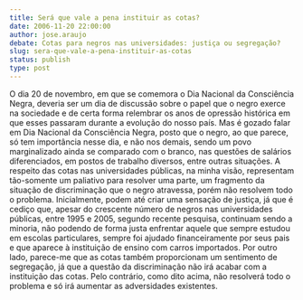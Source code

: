 ```yaml
---
title: Será que vale a pena instituir as cotas?
date: 2006-11-20 22:00:00
author: jose.araujo
debate: Cotas para negros nas universidades: justiça ou segregação? 
slug: sera-que-vale-a-pena-instituir-as-cotas
status: publish 
type: post
---
```


O dia 20 de novembro, em que se comemora o Dia Nacional da Consciência Negra, deveria ser um dia de discussão sobre o papel que o negro exerce na sociedade e de certa forma relembrar os anos de opressão histórica em que esses passaram durante a evolução do nosso país. Mas é gozado falar em Dia Nacional da Consciência Negra, posto que o negro, ao que parece, só tem importância nesse dia, e não nos demais, sendo um povo marginalizado ainda se comparado com o branco, nas questões de salários diferenciados, em postos de trabalho diversos, entre outras situações. A respeito das cotas nas universidades públicas, na minha visão, representam tão-somente um paliativo para resolver uma parte, um fragmento da situação de discriminação que o negro atravessa, porém não resolvem todo o problema. Inicialmente, podem até criar uma sensação de justiça, já que é cediço que, apesar do crescente número de negros nas universidades públicas, entre 1995 e 2005, segundo recente pesquisa, continuam sendo a minoria, não podendo de forma justa enfrentar aquele que sempre estudou em escolas particulares, sempre foi ajudado financeiramente por seus pais e que aparece à instituição de ensino com carros importados. Por outro lado, parece-me que as cotas também proporcionam um sentimento de segregação, já que a questão da discriminação não irá acabar com a instituição das cotas. Pelo contrário, como dito acima, não resolverá todo o problema e só irá aumentar as adversidades existentes.
